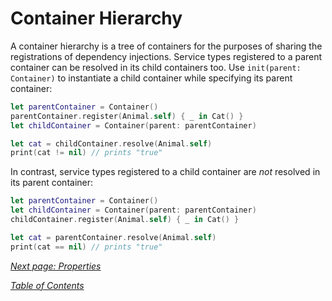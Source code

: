 # Container Hierarchy

A container hierarchy is a tree of containers for the purposes of sharing the registrations of dependency injections. Service types registered to a parent container can be resolved in its child containers too. Use `init(parent: Container)` to instantiate a child container while specifying its parent container:

```swift
let parentContainer = Container()
parentContainer.register(Animal.self) { _ in Cat() }
let childContainer = Container(parent: parentContainer)

let cat = childContainer.resolve(Animal.self)
print(cat != nil) // prints "true"
```

In contrast, service types registered to a child container are _not_ resolved in its parent container:

```swift
let parentContainer = Container()
let childContainer = Container(parent: parentContainer)
childContainer.register(Animal.self) { _ in Cat() }

let cat = parentContainer.resolve(Animal.self)
print(cat == nil) // prints "true"
```

_[Next page: Properties](Assembler.md)_

_[Table of Contents](README.md)_
